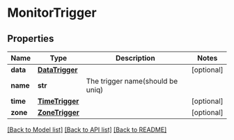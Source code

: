 # MonitorTrigger

## Properties
Name | Type | Description | Notes
------------ | ------------- | ------------- | -------------
**data** | [**DataTrigger**](DataTrigger.md) |  | [optional] 
**name** | **str** | The trigger name(should be uniq) | 
**time** | [**TimeTrigger**](TimeTrigger.md) |  | [optional] 
**zone** | [**ZoneTrigger**](ZoneTrigger.md) |  | [optional] 

[[Back to Model list]](../../README.md#documentation-for-models) [[Back to API list]](../../README.md#documentation-for-api-endpoints) [[Back to README]](../../README.md)


